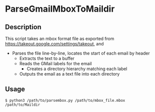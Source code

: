 # ParseGmailMboxToMaildir #

## Description ##
This script takes an mbox format file as exported from 
https://takeout.google.com/settings/takeout, and 
  - Parses the file line-by-line, locates the start of each email by header
    - Extracts the text to a buffer
    - Reads the GMail labels for the email
      - Creates a directory hierarchy matching each label
    - Outputs the email as a text file into each directory

## Usage ##
```
$ python3 /path/to/parsembox.py /path/to/mbox_file.mbox /path/to/Maildir
```
